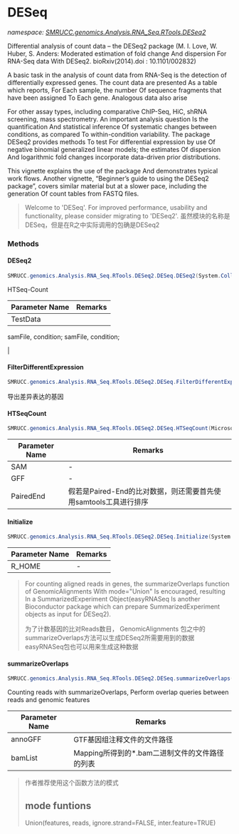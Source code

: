 ﻿# DESeq
_namespace: [SMRUCC.genomics.Analysis.RNA_Seq.RTools.DESeq2](./index.md)_

Differential analysis of count data – the DESeq2 package
 (M. I. Love, W. Huber, S. Anders: Moderated estimation of fold change And dispersion For RNA-Seq data With DESeq2. bioRxiv(2014).doi : 10.1101/002832)
 
 A basic task in the analysis of count data from RNA-Seq is the detection of differentially
 expressed genes. The count data are presented As a table which reports, For Each sample, the
 number Of sequence fragments that have been assigned To Each gene. Analogous data also arise
 
 For other assay types, including comparative ChIP-Seq, HiC, shRNA screening, mass spectrometry.
 An important analysis question Is the quantification And statistical inference Of systematic changes
 between conditions, as compared To within-condition variability. The package DESeq2 provides
 methods To test For differential expression by use Of negative binomial generalized linear models;
 the estimates Of dispersion And logarithmic fold changes incorporate data-driven prior distributions.
 
 This vignette explains the use of the package And demonstrates typical work flows. 
 Another vignette, “Beginner’s guide to using the DESeq2 package”, covers similar material but at a slower
 pace, including the generation Of count tables from FASTQ files.

> 
>  Welcome to 'DESeq'. For improved performance, usability and functionality, please consider migrating to 'DESeq2'.
>  虽然模块的名称是DESeq，但是在R之中实际调用的包确是DESeq2
>  


### Methods

#### DESeq2
```csharp
SMRUCC.genomics.Analysis.RNA_Seq.RTools.DESeq2.DESeq.DESeq2(System.Collections.Generic.IEnumerable{System.Collections.Generic.IEnumerable{System.String}},System.String)
```
HTSeq-Count

|Parameter Name|Remarks|
|--------------|-------|
|TestData|
 samFile, condition;
 samFile, condition;
 
 |


#### FilterDifferentExpression
```csharp
SMRUCC.genomics.Analysis.RNA_Seq.RTools.DESeq2.DESeq.FilterDifferentExpression(System.String,System.Double)
```
导出差异表达的基因

#### HTSeqCount
```csharp
SMRUCC.genomics.Analysis.RNA_Seq.RTools.DESeq2.DESeq.HTSeqCount(Microsoft.VisualBasic.Language.Value{System.String},System.String,System.Boolean)
```


|Parameter Name|Remarks|
|--------------|-------|
|SAM|-|
|GFF|-|
|PairedEnd|假若是Paired-End的比对数据，则还需要首先使用samtools工具进行排序|


#### Initialize
```csharp
SMRUCC.genomics.Analysis.RNA_Seq.RTools.DESeq2.DESeq.Initialize(System.String)
```


|Parameter Name|Remarks|
|--------------|-------|
|R_HOME|-|

> 
>  For counting aligned reads in genes, the summarizeOverlaps function of GenomicAlignments 
>  With mode="Union" Is encouraged, resulting In a SummarizedExperiment Object(easyRNASeq Is 
>  another Bioconductor package which can prepare SummarizedExperiment objects as input for DESeq2).
>  
>  为了计数基因的比对Reads数目， GenomicAlignments 包之中的summarizeOverlaps方法可以生成DESeq2所需要用到的数据
>  easyRNASeq包也可以用来生成这种数据
>  

#### summarizeOverlaps
```csharp
SMRUCC.genomics.Analysis.RNA_Seq.RTools.DESeq2.DESeq.summarizeOverlaps(System.Collections.Generic.IEnumerable{System.String},System.String)
```
Counting reads with summarizeOverlaps, Perform overlap queries between reads and genomic features

|Parameter Name|Remarks|
|--------------|-------|
|annoGFF|GTF基因组注释文件的文件路径|
|bamList|Mapping所得到的*.bam二进制文件的文件路径的列表|

> 
>  作者推荐使用这个函数方法的模式
>  
>  ## mode funtions
>  Union(features, reads, ignore.strand=FALSE, inter.feature=TRUE)
>  


